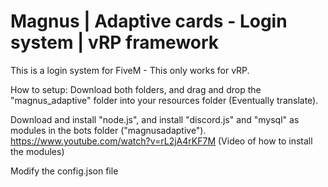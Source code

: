 # Magnus | Adaptive cards - Login system | vRP framework


This is a login system for FiveM - This only works for vRP.

How to setup:
Download both folders, and drag and drop the "magnus_adaptive" folder into your resources folder (Eventually translate).

Download and install "node.js", and install "discord.js" and "mysql" as modules in the bots folder ("magnusadaptive"). https://www.youtube.com/watch?v=rL2jA4rKF7M (Video of how to install the modules)

Modify the config.json file
